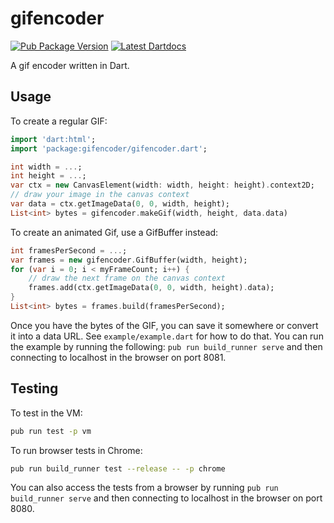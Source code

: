 # gifencoder

[![Pub Package Version](https://img.shields.io/pub/v/gifencoder.svg)](https://pub.dartlang.org/packages/gifencoder)
[![Latest Dartdocs](https://img.shields.io/badge/dartdocs-latest-blue.svg)](https://pub.dartlang.org/documentation/gifencoder/latest)

A gif encoder written in Dart.

## Usage

To create a regular GIF:

```dart
import 'dart:html';
import 'package:gifencoder/gifencoder.dart';

int width = ...;
int height = ...;
var ctx = new CanvasElement(width: width, height: height).context2D;
// draw your image in the canvas context
var data = ctx.getImageData(0, 0, width, height);
List<int> bytes = gifencoder.makeGif(width, height, data.data)
```

To create an animated Gif, use a GifBuffer instead:

```dart
int framesPerSecond = ...;
var frames = new gifencoder.GifBuffer(width, height);
for (var i = 0; i < myFrameCount; i++) {
    // draw the next frame on the canvas context
    frames.add(ctx.getImageData(0, 0, width, height).data);
}
List<int> bytes = frames.build(framesPerSecond);
```

Once you have the bytes of the GIF, you can save it somewhere or convert it into a data URL. See `example/example.dart` for how to do that. You can run the example by running the following: `pub run build_runner serve` and then connecting to localhost in the browser on port 8081.

## Testing

To test in the VM:

```bash
pub run test -p vm
```

To run browser tests in Chrome:

```bash
pub run build_runner test --release -- -p chrome
```

You can also access the tests from a browser by running `pub run build_runner serve` and then connecting to localhost in the browser on port 8080.